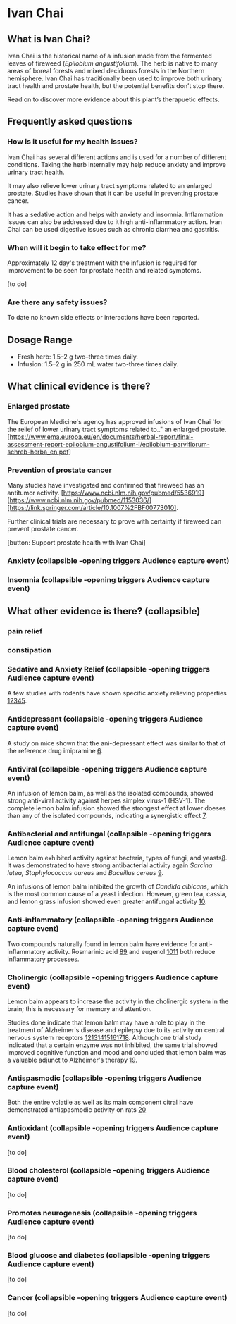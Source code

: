 # Ivan Chai

## What is Ivan Chai?

Ivan Chai is the historical name of a infusion made from the fermented leaves of fireweed (*Epilobium angustifolium*). The herb is native to many areas of boreal forests and mixed deciduous forests in the Northern hemisphere. Ivan Chai has traditionally been used to improve both urinary tract health and prostate health, but the potential benefits don’t stop there. 

Read on to discover more evidence about this plant’s therapuetic effects.

## Frequently asked questions
### How is it useful for my health issues?
Ivan Chai has several different actions and is used for a number of different conditions. Taking the herb internally may help reduce anxiety and improve urinary tract health. 

It may also relieve lower urinary tract symptoms related to an enlarged prostate. Studies have shown that it can be useful in preventing prostate cancer.

It has a sedative action and helps with anxiety and insomnia. Inflammation issues can also be addressed due to it high anti-inflammatory action. Ivan Chai can be used digestive issues such as chronic diarrhea and gastritis.

### When will it begin to take effect for me?
Approximately 12 day's treatment with the infusion is required for improvement to be seen for prostate health and related symptoms. 

[to do]

### Are there any safety issues?
To date no known side effects or interactions have been reported. 

## Dosage Range

- Fresh herb: 1.5–2 g two–three times daily. 
- Infusion: 1.5–2 g in 250 mL water two-three times daily.

## What clinical evidence is there?

### Enlarged prostate

The European Medicine's agency has approved infusions of Ivan Chai 'for the relief of lower urinary tract symptoms related to.." an enlarged prostate. [https://www.ema.europa.eu/en/documents/herbal-report/final-assessment-report-epilobium-angustifolium-l/epilobium-parviflorum-schreb-herba_en.pdf]

### Prevention of prostate cancer

Many studies have investigated and confirmed that fireweed has an antitumor activity. 
[https://www.ncbi.nlm.nih.gov/pubmed/5536919] [https://www.ncbi.nlm.nih.gov/pubmed/1153036/][https://link.springer.com/article/10.1007%2FBF00773010]. 

Further clinical trials are necessary to prove with certainty if fireweed can prevent prostate cancer.

[button: Support prostate health with Ivan Chai]

### Anxiety (collapsible -opening triggers Audience capture event)

### Insomnia (collapsible -opening triggers Audience capture event)


## What other evidence is there? (collapsible)

### pain relief
### constipation
### Sedative and Anxiety Relief (collapsible -opening triggers Audience capture event)
A few studies with rodents have shown specific anxiety relieving properties [1](https://www.ncbi.nlm.nih.gov/pubmed/18284819)[2](https://www.ncbi.nlm.nih.gov/pubmed/20171069)[3](https://www.ncbi.nlm.nih.gov/pubmed/12062586)[4](https://www.ncbi.nlm.nih.gov/pubmed/1891490)[5](https://www.ncbi.nlm.nih.gov/pubmed/22529473). 

### Antidepressant (collapsible -opening triggers Audience capture event)

A study on mice shown that the ani-depressant effect was similar to that of the reference drug imipramine [6](http://daru.tums.ac.ir/index.php/daru/article/view/520).

### Antiviral (collapsible -opening triggers Audience capture event)

An infusion of lemon balm, as well as the isolated compounds, showed strong anti-viral activity against herpes simplex virus-1 (HSV-1). The complete lemon balm infusion showed the strongest effect at lower doeses than any of the isolated compounds, indicating a synergistic effect [7](https://www.ncbi.nlm.nih.gov/pubmed/22377592).

### Antibacterial and antifungal (collapsible -opening triggers Audience capture event)

Lemon balm exhibited activity against bacteria, types of fungi, and yeasts[8](https://www.ncbi.nlm.nih.gov/pubmed/7630324). It was demonstrated to have strong antibacterial activity again *Sarcina lutea, Staphylococcus aureus* and *Baceillus cereus* [9](https://www.ncbi.nlm.nih.gov/pubmed/18361749).

An infusions of lemon balm inhibited the growth of *Candida albicans*, which is the most common cause of a yeast infection. However, green tea, cassia, and lemon grass infusion showed even greater antifungal activity [10](https://www.ncbi.nlm.nih.gov/pubmed/20185867).

### Anti-inflammatory (collapsible -opening triggers Audience capture event)

Two compounds naturally found in lemon balm have evidence for anti-inflammatory activity. Rosmarinic acid [8](https://www.ncbi.nlm.nih.gov/pubmed/3198307)[9](https://www.ncbi.nlm.nih.gov/pubmed/1761351) and eugenol [10](https://www.ncbi.nlm.nih.gov/pubmed/12444669)[11](https://www.ncbi.nlm.nih.gov/pubmed/10782484) both reduce inflammatory processes.

### Cholinergic (collapsible -opening triggers Audience capture event)

Lemon balm appears to increase the activity in the cholinergic system in the brain; this is necessary for memory and attention.

Studies done indicate that lemon balm may have a role to play in the treatment of Alzheimer's disease and epilepsy due to its activity on central nervous system receptors [12](https://onlinelibrary.wiley.com/doi/abs/10.1002/%28SICI%291099-1166%28199612%2911%3A12%3C1063%3A%3AAID-GPS532%3E3.0.CO%3B2-1)[13](https://www.ncbi.nlm.nih.gov/pubmed/10687867)[14](https://www.ncbi.nlm.nih.gov/pubmed/15652288)[15](https://www.ncbi.nlm.nih.gov/pubmed/18284819)[16](https://www.ncbi.nlm.nih.gov/pubmed/22510493)[17](https://www.ncbi.nlm.nih.gov/pubmed/18810999)[18](https://www.ncbi.nlm.nih.gov/pubmed/19070498). Although one trial study indicated that a certain enzyme was not inhibited, the same trial showed improved cognitive function and mood and concluded that lemon balm was a valuable adjunct to Alzheimer's therapy [19](https://www.ncbi.nlm.nih.gov/pubmed/12888775).

### Antispasmodic (collapsible -opening triggers Audience capture event)
Both the entire volatile as well as its main component citral have demonstrated antispasmodic activity on rats [20](https://www.ncbi.nlm.nih.gov/pubmed/12837359)

### Antioxidant (collapsible -opening triggers Audience capture event)

[to do]

### Blood cholesterol (collapsible -opening triggers Audience capture event)

[to do]

### Promotes neurogenesis (collapsible -opening triggers Audience capture event)

[to do]

### Blood glucose and diabetes (collapsible -opening triggers Audience capture event)

[to do]

### Cancer (collapsible -opening triggers Audience capture event)

[to do]




